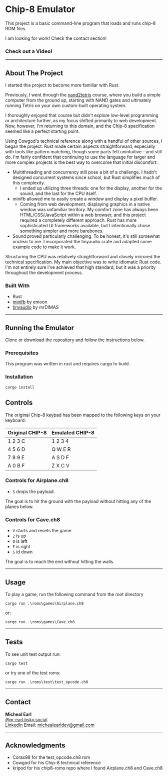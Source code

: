 # Chip-8 Emulator

This project is a basic command-line program that loads and runs chip-8 ROM files.

I am looking for work! Check the contact section!

### Check out a Video!

[](https://youtu.be/ZOGYosR6_As)

---

## About The Project

I started this project to become more familiar with Rust.

Previously, I went through the [nand2tetris](https://www.nand2tetris.org) course, where you build a simple computer from the ground up, starting with NAND gates and ultimately running Tetris on your own custom-built operating system.

I thoroughly enjoyed that course but didn't explore low-level programming or architecture further, as my focus shifted primarily to web development. Now, however, I'm returning to this domain, and the Chip-8 specification seemed like a perfect starting point.

Using Cowgod's technical reference along with a handful of other sources, I began the project. Rust made certain aspects straightforward, especially with tools like pattern matching, though some parts felt unintuitive—and still do. I'm fairly confident that continuing to use the language for larger and more complex projects is the best way to overcome that initial discomfort.

- Multithreading and concurrency still pose a bit of a challenge. I hadn't designed concurrent systems since school, but Rust simplifies much of this complexity.
  - I ended up utilizing three threads: one for the display, another for the sound, and the last for the CPU itself.
- minifb allowed me to easily create a window and display a pixel buffer.
  - Coming from web development, displaying graphics in a native window was unfamiliar territory. My comfort zone has always been HTML/CSS/JavaScript within a web browser, and this project required a completely different approach. Rust has more sophisticated UI frameworks available, but I intentionally chose something simpler and more barebones.
- Sound proved particularly challenging. To be honest, it's still somewhat unclear to me. I incorporated the tinyaudio crate and adapted some example code to make it work.

Structuring the CPU was relatively straightforward and closely mirrored the technical specification. My main objective was to write idiomatic Rust code. I'm not entirely sure I've achieved that high standard, but it was a priority throughout the development process.

### Built With

- Rust
- [minifb](https://github.com/emoon/rust_minifb) by emoon
- [tinyaudio](https://github.com/mrDIMAS/tinyaudio/tree/main) by mrDIMAS

---

## Running the Emulator

Clone or download the repository and follow the instructions below.

### Prerequisites

This program was written in rust and requires cargo to build.

### Installation

```shell
cargo install
```

## Controls

The original Chip-8 keypad has been mapped to the following keys on your keyboard:

| Original CHIP-8 | Emulated CHIP-8 |
| --------------- | --------------- |
| 1 2 3 C         | 1 2 3 4         |
| 4 5 6 D         | Q W E R         |
| 7 8 9 E         | A S D F         |
| A 0 B F         | Z X C V         |

### Controls for Airplane.ch8

- `S` drops the payload.

The goal is to hit the ground with the payload without hitting any of the planes below.

### Controls for Cave.ch8

- `V` starts and resets the game.
- `2` is up
- `Q` is left
- `E` is right
- `S` id down

The goal is to reach the end without hitting the walls.

---

## Usage

To play a game, run the following command from the root directory

```shell
cargo run .\roms\games\Airplane.ch8
```

or:

```shell
cargo run .\roms\games\Cave.ch8
```

---

## Tests

To see unit test output run:

```shell
cargo test
```

or try one of the test roms:

```shell
cargo run .\roms\test\test_opcode.ch8
```

---

## Contact

**Micheal Earl**  
[@m-earl.bsky.social](https://bsky.app/profile/m-earl.bsky.social)  
[LinkedIn](https://www.linkedin.com/in/micheal-earl/)
Email: [michealearldev@gmail.com](mailto:michealearldev@gmail.com)

---

## Acknowledgments

- Corax98 for the test_opcode.ch8 rom
- Cowgod for his Chip-8 technical reference
- kripod for his chip8-roms repo where I found Airplane.ch8 and Cave.ch8
